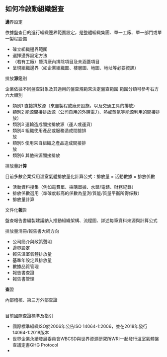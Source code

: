 
## 如何冷啟動組織盤查

**邊**界設定

依據盤查目的進行組織邊界範圍設定，是整體組織集團、單一工廠、單一部門或單一製程設備

-   確立組織邊界範圍
-   選擇邊界設定方法
-   （若有工廠）釐清廠內排除項目及未涵蓋項目
-   呈現組織邊界（如企業組織圖、樓層圖、地圖、地址等必要資訊）

排放**源**鑑別

企業依據不同盤查對象及其適用的盤查規範來決定盤查範圍 範圍分類可參考右方六大類別

-   類別1 直接排放源（來自製程或廠房設施，以及交通工具的排放）            
-   類別2 能源間接排放源（公司自用的外購電力、熱或蒸氣等能源利用的間接排放）
-   類別3 運輸造成間接排放源（運人或運貨）
-   類別4 組織使用產品或服務造成間接排放                                                                                             
-   類別5 使用來自組織之產品造成間接排放                                                                                             
-   類別6 其他來源間接排放

排放量計**算**

目前多數企業採用溫室氣體排放量化計算公式：排放量 = 活動數據 × 排放係數

-   活動資料搜集（例如電費單、採購單據、水錶/電錶、財務紀錄）
-   排放係數選用（準確度較高的係數為量測/質能/質量平衡所得係數）
-   排放量計算

文件化**報**告

盤查報告書編製建議納入推動組織架構、流程圖、詳述每筆資料來源與計算公式

排放量清冊/報告書大綱方向

-   公司簡介與政策聲明
-   邊界設定
-   報告溫室氣體排放量
-   基準年設定與排放量
-   數據品質管理
-   報告書查證
-   報告書管理

**查**證

內部稽核、第三方外部查證  
 

目前國際查證標準及指引

-   國際標準組織ISO於2006年公告ISO 14064-1:2006，並在2018年發行14064-1:2018版本
-   世界企業永續發展委員會WBCSD與世界資源研究所WRI一起發行溫室氣體盤查議定書GHG Protocol
- 